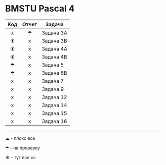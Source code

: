 # BMSTU Pascal 4

| Код | Отчет |  Задача   |
|:---:|:-----:|-----------|
|  x  |   ☂   | Задача 3A |
|  ☀  |   x   | Задача 3B |
|  ☀  |   x   | Задача 4A |
|  ☀  |   x   | Задача 4B |
|  ☂  |   x   | Задача 5  |
|  ☂  |   x   | Задача 6B |
|  x  |   x   | Задача 7  |
|  x  |   x   | Задача 9  |
|  x  |   x   | Задача 12 |
|  x  |   x   | Задача 14 |
|  x  |   x   | Задача 15 |
|  x  |   x   | Задача 16 |


---

☁ - плохо все

☂ - на проверку

☀ - тут все ок
